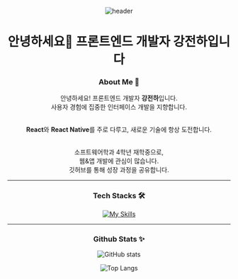 <div align="center">
  
![header](https://capsule-render.vercel.app/api?type=waving&color=0:A50044,100:004D9F&height=200&section=header&text=JEONHA'S%20GITHUB&fontSize=90)

# 안녕하세요👋 프론트엔드 개발자 강전하입니다 

### <b>About Me 🤗</b>
안녕하세요! 프론트엔드 개발자 <b>강전하</b>입니다.<br>
사용자 경험에 집중한 인터페이스 개발을 지향합니다.<br><br>

<b>React</b>와 <b>React Native</b>를 주로 다루고, 새로운 기술에 항상 도전합니다.<br><br>


소프트웨어학과 4학년 재학중으로,<br>
웹&앱 개발에 관심이 많습니다.<br>
깃허브를 통해 성장 과정을 공유합니다.<br >

---

### <b>Tech Stacks 🛠</b>
[![My Skills](https://skillicons.dev/icons?i=react,html,css,js,ts,redux,github)](https://skillicons.dev)

---

### <b>Github Stats ✨</b>

![GitHub stats](https://github-readme-stats.vercel.app/api?username=jeonha01&show_icons=true&theme=react)

![Top Langs](https://github-readme-stats.vercel.app/api/top-langs/?username=jeonha01&layout=compact&theme=react)

</div>
